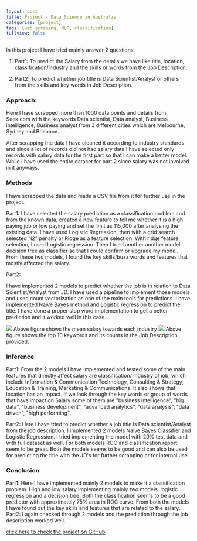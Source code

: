 ```yaml
---
layout: post
title: Project - Data Science in Australia
categories: [project]
tags: [web scraping, NLP, classification]
fullview: false
---
```


In this project I have tried mainly answer 2 questions.

1. Part1:
To predict the Salary from the details we have like title, location, classification/industry and the skills or words from the Job Description.

2. Part2:
To predict whether job title is Data Scientist/Analyst or others from the skills and key words in Job Description.

### Approach:
Here I have scrapped more than 1000 data points and details from Seek.com with the keywords Data scientist, Data analyst, Business intelligence, Business analyst from 3 different cities which are Melbourne, Sydney and Brisbane.

After scrapping the data I have cleaned it according to industry standards and since a lot of records did not had salary data I have selected only records with salary data for the first part so that I can make a better model. While I have used the entire dataset for part 2 since salary was not involved in it anyways.

### Methods

I have scrapped the data and made a CSV file from it for further use in the project.

Part1: 
I have selected the salary prediction as a classification problem and from the known data, created a new feature to tell me whether it is a high paying job or low paying and set the limit as 115,000 after analysing the existing data. I have used Logistic Regression, then with a grid search selected "l2" penalty or Ridge as a feature selection. With ridge feature selection, I used Logistic regression. Then I tried another another model decision tree as classifier so that I could confirm or upgrade my model. From these two models, I found the key skills/buzz words and features that mostly affected the salary.

Part2: 

I have implemented 2 models to predict whether the job is in relation to Data Scientist/Analyst from JD. I have used a pipeline to implement those models and used count vectorization as one of the main tools for predictions. I have implemented Naive Bayes method and Logistic regression to predict the title. I have done a proper stop word implementation to get a better prediction and it worked well in this case.

<img src="https://mahendrashaji.github.io/assets/media/industry.png">
Above figure shows the mean salary towards each industry

<img src="https://mahendrashaji.github.io/assets/media/wordcount.png">
Above figure shows the top 10 keywords and its counts in the Job Description provided.

### Inference
Part1: 
From the 2 models I have implemented and tested some of the main features that directly affect salary are classification/ industry of job, which include Information & Communication Technology, Consulting & Strategy, Education & Training, Marketing & Communications. It also shows that location has an impact.
If we look through the key words or group of words that have impact on Salary some of them are "business intelligence", "big data", "business development", "advanced analytics", "data analysis", "data driven",  "high performing".

Part2: 
Here I have tried to predict whether a job title is Data scientist/Analyst from the job description. I implemented 2 models Naive Bayes Classifier and Logistic Regression. I tried implementing the model with 20% test data and with full dataset as well. For both models ROC and classification report seem to be great. Both the models seems to be good and can also be used for predicting the title with the JD's for further scrapping or for internal use.

### Conclusion

Part1: Here I have implemented mainly 2 models to make it a classification problem. High and low salary implementing mainly two models, logistic regression and a decision tree. Both the classification seems to be a good predictor with approximately 75% area in ROC curve. From both the models I have found out the key skills and features that are related to the salary.
Part2: I again checked through 2 models and the prediction through the job description worked well.


<a class="btn btn-default" href="https://github.com/MahendraShaji/Project/tree/master/Data_Science_NLP">click here to check the project on GitHub</a>
